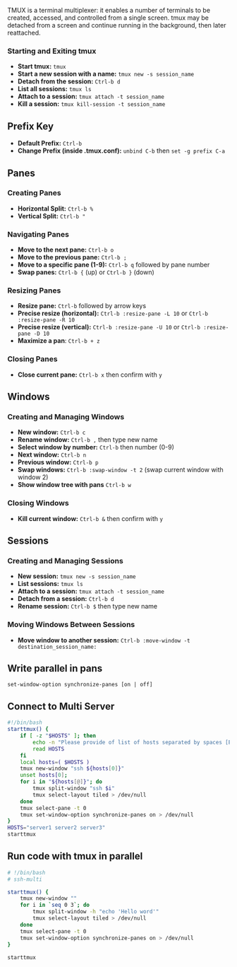 TMUX is a terminal multiplexer: it enables a number of terminals to be created, accessed, and controlled from a single screen.  tmux may be detached from a screen and continue running in the background, then later reattached.
### Starting and Exiting tmux

- **Start tmux:** `tmux`
- **Start a new session with a name:** `tmux new -s session_name`
- **Detach from the session:** `Ctrl-b d`
- **List all sessions:** `tmux ls`
- **Attach to a session:** `tmux attach -t session_name`
- **Kill a session:** `tmux kill-session -t session_name`

## Prefix Key

- **Default Prefix:** `Ctrl-b`
- **Change Prefix (inside .tmux.conf):** `unbind C-b` then `set -g prefix C-a`

## Panes

### Creating Panes

- **Horizontal Split:** `Ctrl-b %`
- **Vertical Split:** `Ctrl-b "`

### Navigating Panes

- **Move to the next pane:** `Ctrl-b o`
- **Move to the previous pane:** `Ctrl-b ;`
- **Move to a specific pane (1-9):** `Ctrl-b q` followed by pane number
- **Swap panes:** `Ctrl-b {` (up) or `Ctrl-b }` (down)

### Resizing Panes

- **Resize pane:** `Ctrl-b` followed by arrow keys
- **Precise resize (horizontal):** `Ctrl-b :resize-pane -L 10` or `Ctrl-b :resize-pane -R 10`
- **Precise resize (vertical):** `Ctrl-b :resize-pane -U 10` or `Ctrl-b :resize-pane -D 10`
- **Maximize a pan**: `Ctrl-b + z`

### Closing Panes

- **Close current pane:** `Ctrl-b x` then confirm with `y`

## Windows

### Creating and Managing Windows

- **New window:** `Ctrl-b c`
- **Rename window:** `Ctrl-b ,` then type new name
- **Select window by number:** `Ctrl-b` then number (0-9)
- **Next window:** `Ctrl-b n`
- **Previous window:** `Ctrl-b p`
- **Swap windows:** `Ctrl-b :swap-window -t 2` (swap current window with window 2)
- **Show window tree with pans** `Ctrl-b w`

### Closing Windows

- **Kill current window:** `Ctrl-b &` then confirm with `y`

## Sessions

### Creating and Managing Sessions

- **New session:** `tmux new -s session_name`
- **List sessions:** `tmux ls`
- **Attach to a session:** `tmux attach -t session_name`
- **Detach from a session:** `Ctrl-b d`
- **Rename session:** `Ctrl-b $` then type new name

### Moving Windows Between Sessions

- **Move window to another session:** `Ctrl-b :move-window -t destination_session_name:`

## Write parallel in pans

```
set-window-option synchronize-panes [on | off]
```

## Connect to Multi Server 

```bash
#!/bin/bash  
starttmux() {  
	if [ -z "$HOSTS" ]; then  
		echo -n "Please provide of list of hosts separated by spaces [ENTER]: "  
		read HOSTS  
	fi  
	local hosts=( $HOSTS )  
	tmux new-window "ssh ${hosts[0]}"  
	unset hosts[0];  
	for i in "${hosts[@]}"; do  
		tmux split-window "ssh $i"  
		tmux select-layout tiled > /dev/null  
	done  
	tmux select-pane -t 0  
	tmux set-window-option synchronize-panes on > /dev/null  
}  
HOSTS="server1 server2 server3"  
starttmux
```

## Run code with tmux in parallel

``` bash
# !/bin/bash  
# ssh-multi  

starttmux() {  
	tmux new-window ""  
	for i in `seq 0 3`; do  
		tmux split-window -h "echo 'Hello word'"  
		tmux select-layout tiled > /dev/null  
	done  
	tmux select-pane -t 0  
	tmux set-window-option synchronize-panes on > /dev/null   
}  
  
starttmux
```

